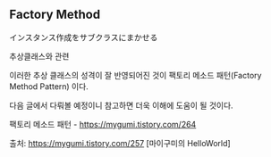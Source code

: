 ## Factory Method

インスタンス作成をサブクラスにまかせる

추상클래스와 관련

이러한 추상 클래스의 성격이 잘 반영되어진 것이 팩토리 메소드 패턴(Factory Method Pattern) 이다.

다음 글에서 다뤄볼 예정이니 참고하면 더욱 이해에 도움이 될 것이다.

팩토리 메소드 패턴 - https://mygumi.tistory.com/264



출처: https://mygumi.tistory.com/257 [마이구미의 HelloWorld]

